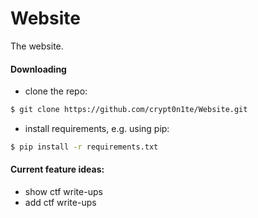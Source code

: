 # Website

The website.


#### Downloading
* clone the repo:
```bash
$ git clone https://github.com/crypt0n1te/Website.git
```
* install requirements, e.g. using pip:
```bash
$ pip install -r requirements.txt
```


#### Current feature ideas:
* show ctf write-ups
* add ctf write-ups
